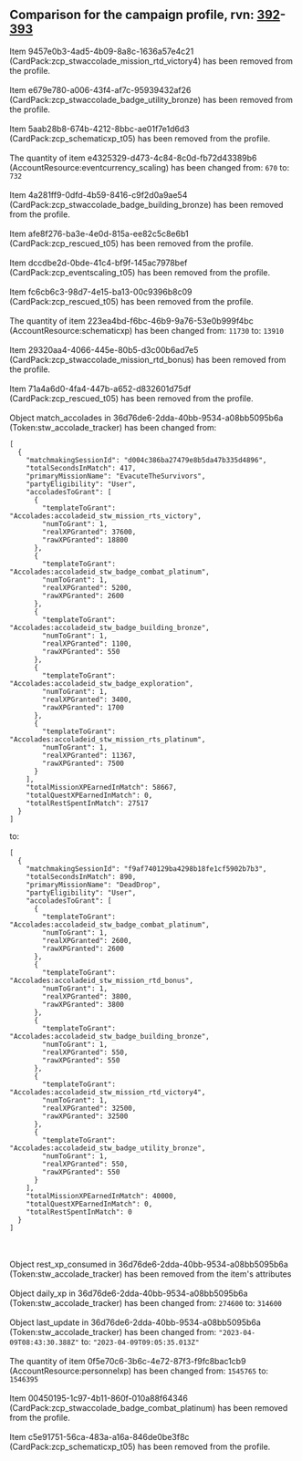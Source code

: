 ## Comparison for the campaign profile, rvn: [392](https://github.com/PRO100KatYT/FortniteProfileRevisions/tree/main/profiles/campaign/392%20campaign.json)-[393](https://github.com/PRO100KatYT/FortniteProfileRevisions/tree/main/profiles/campaign/393%20campaign.json)

Item 9457e0b3-4ad5-4b09-8a8c-1636a57e4c21 (CardPack:zcp_stwaccolade_mission_rtd_victory4) has been removed from the profile.
<br><br>
Item e679e780-a006-43f4-af7c-95939432af26 (CardPack:zcp_stwaccolade_badge_utility_bronze) has been removed from the profile.
<br><br>
Item 5aab28b8-674b-4212-8bbc-ae01f7e1d6d3 (CardPack:zcp_schematicxp_t05) has been removed from the profile.
<br><br>
The quantity of item e4325329-d473-4c84-8c0d-fb72d43389b6 (AccountResource:eventcurrency_scaling) has been changed from: `670` to: `732`
<br><br>
Item 4a281ff9-0dfd-4b59-8416-c9f2d0a9ae54 (CardPack:zcp_stwaccolade_badge_building_bronze) has been removed from the profile.
<br><br>
Item afe8f276-ba3e-4e0d-815a-ee82c5c8e6b1 (CardPack:zcp_rescued_t05) has been removed from the profile.
<br><br>
Item dccdbe2d-0bde-41c4-bf9f-145ac7978bef (CardPack:zcp_eventscaling_t05) has been removed from the profile.
<br><br>
Item fc6cb6c3-98d7-4e15-ba13-00c9396b8c09 (CardPack:zcp_rescued_t05) has been removed from the profile.
<br><br>
The quantity of item 223ea4bd-f6bc-46b9-9a76-53e0b999f4bc (AccountResource:schematicxp) has been changed from: `11730` to: `13910`
<br><br>
Item 29320aa4-4066-445e-80b5-d3c00b6ad7e5 (CardPack:zcp_stwaccolade_mission_rtd_bonus) has been removed from the profile.
<br><br>
Item 71a4a6d0-4fa4-447b-a652-d832601d75df (CardPack:zcp_rescued_t05) has been removed from the profile.
<br><br>
Object match_accolades in 36d76de6-2dda-40bb-9534-a08bb5095b6a (Token:stw_accolade_tracker) has been changed from:

```
[
  {
    "matchmakingSessionId": "d004c386ba27479e8b5da47b335d4896",
    "totalSecondsInMatch": 417,
    "primaryMissionName": "EvacuteTheSurvivors",
    "partyEligibility": "User",
    "accoladesToGrant": [
      {
        "templateToGrant": "Accolades:accoladeid_stw_mission_rts_victory",
        "numToGrant": 1,
        "realXPGranted": 37600,
        "rawXPGranted": 18800
      },
      {
        "templateToGrant": "Accolades:accoladeid_stw_badge_combat_platinum",
        "numToGrant": 1,
        "realXPGranted": 5200,
        "rawXPGranted": 2600
      },
      {
        "templateToGrant": "Accolades:accoladeid_stw_badge_building_bronze",
        "numToGrant": 1,
        "realXPGranted": 1100,
        "rawXPGranted": 550
      },
      {
        "templateToGrant": "Accolades:accoladeid_stw_badge_exploration",
        "numToGrant": 1,
        "realXPGranted": 3400,
        "rawXPGranted": 1700
      },
      {
        "templateToGrant": "Accolades:accoladeid_stw_mission_rts_platinum",
        "numToGrant": 1,
        "realXPGranted": 11367,
        "rawXPGranted": 7500
      }
    ],
    "totalMissionXPEarnedInMatch": 58667,
    "totalQuestXPEarnedInMatch": 0,
    "totalRestSpentInMatch": 27517
  }
]
```

to:

```
[
  {
    "matchmakingSessionId": "f9af740129ba4298b18fe1cf5902b7b3",
    "totalSecondsInMatch": 890,
    "primaryMissionName": "DeadDrop",
    "partyEligibility": "User",
    "accoladesToGrant": [
      {
        "templateToGrant": "Accolades:accoladeid_stw_badge_combat_platinum",
        "numToGrant": 1,
        "realXPGranted": 2600,
        "rawXPGranted": 2600
      },
      {
        "templateToGrant": "Accolades:accoladeid_stw_mission_rtd_bonus",
        "numToGrant": 1,
        "realXPGranted": 3800,
        "rawXPGranted": 3800
      },
      {
        "templateToGrant": "Accolades:accoladeid_stw_badge_building_bronze",
        "numToGrant": 1,
        "realXPGranted": 550,
        "rawXPGranted": 550
      },
      {
        "templateToGrant": "Accolades:accoladeid_stw_mission_rtd_victory4",
        "numToGrant": 1,
        "realXPGranted": 32500,
        "rawXPGranted": 32500
      },
      {
        "templateToGrant": "Accolades:accoladeid_stw_badge_utility_bronze",
        "numToGrant": 1,
        "realXPGranted": 550,
        "rawXPGranted": 550
      }
    ],
    "totalMissionXPEarnedInMatch": 40000,
    "totalQuestXPEarnedInMatch": 0,
    "totalRestSpentInMatch": 0
  }
]
```

<br><br>
Object rest_xp_consumed in 36d76de6-2dda-40bb-9534-a08bb5095b6a (Token:stw_accolade_tracker) has been removed from the item's attributes
<br><br>
Object daily_xp in 36d76de6-2dda-40bb-9534-a08bb5095b6a (Token:stw_accolade_tracker) has been changed from: `274600` to: `314600`
<br><br>
Object last_update in 36d76de6-2dda-40bb-9534-a08bb5095b6a (Token:stw_accolade_tracker) has been changed from: `"2023-04-09T08:43:30.388Z"` to: `"2023-04-09T09:05:35.013Z"`
<br><br>
The quantity of item 0f5e70c6-3b6c-4e72-87f3-f9fc8bac1cb9 (AccountResource:personnelxp) has been changed from: `1545765` to: `1546395`
<br><br>
Item 00450195-1c97-4b11-860f-010a88f64346 (CardPack:zcp_stwaccolade_badge_combat_platinum) has been removed from the profile.
<br><br>
Item c5e91751-56ca-483a-a16a-846de0be3f8c (CardPack:zcp_schematicxp_t05) has been removed from the profile.
<br><br>
